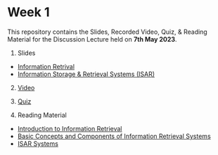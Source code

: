 # Week 1 

This repository contains the Slides, Recorded Video, Quiz, & Reading Material for the Discussion Lecture held on **7th May 2023**.

1. Slides
- [Information Retrival](https://manika-lamba.github.io/SOL/7_May_2023/#/title-slide)
- [Information Storage & Retrieval Systems (ISAR)](https://manika-lamba.github.io/isar/ISAR/)

2. [Video](https://www.youtube.com/embed/toZX2bLmY0E "Day 1 Lecture")

3. [Quiz](https://github.com/manika-lamba/SOL/blob/main/7_May_2023/quiz/Quiz-1.pdf)

4. Reading Material

- [Introduction to Information Retrieval](https://github.com/manika-lamba/SOL/blob/main/7_May_2023/reading-material/Introduction-to-Information-Retrieval.pdf) 
- [Basic Concepts and Components of Information Retrieval Systems](https://github.com/manika-lamba/SOL/blob/main/7_May_2023/reading-material/Basic-Concepts-Components-IR.pdf)
- [ISAR Systems](https://github.com/manika-lamba/SOL/blob/main/7_May_2023/reading-material/ISAR_Systems.pdf)
